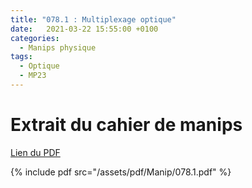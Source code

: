 ```yaml
---
title: "078.1 : Multiplexage optique"
date:   2021-03-22 15:55:00 +0100
categories:
  - Manips physique
tags:
  - Optique
  - MP23
---
```


# Extrait du cahier de manips

[Lien du PDF](/assets/pdf/Manip/078.1.pdf)

{% include pdf src="/assets/pdf/Manip/078.1.pdf" %}
